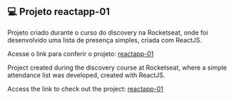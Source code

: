 ## 💻 Projeto reactapp-01

Projeto criado durante o curso do discovery na Rocketseat, onde foi desenvolvido uma lista de presença simples, criada com ReactJS.

Acesse o link para conferir o projeto: <a href="https://felipesouzab.github.io/reactapp-01/" target="_blank">reactapp-01</a>


Project created during the discovery course at Rocketseat, where a simple attendance list was developed, created with ReactJS.

Access the link to check out the project: <a href="https://felipesouzab.github.io/reactapp-01/" target="_blank">reactapp-01</a>
